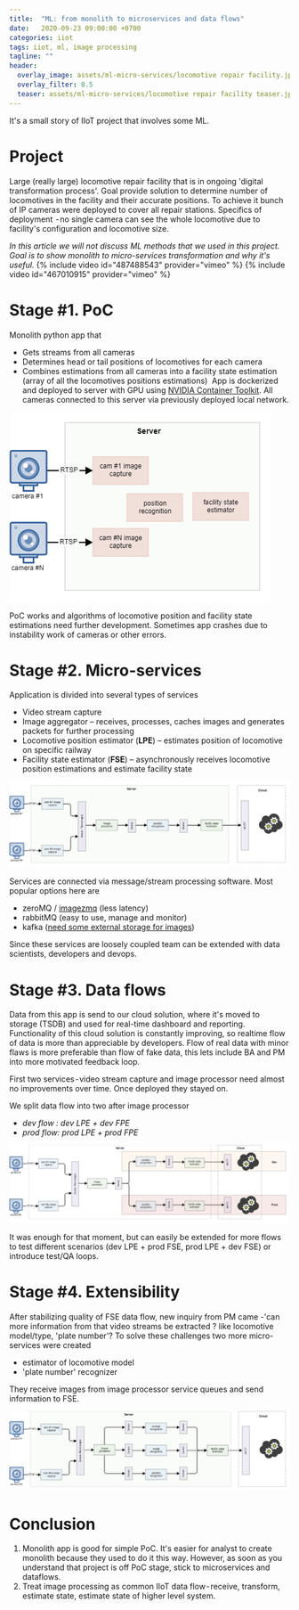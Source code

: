 ```yaml
---
title:  "ML: from monolith to microservices and data flows"
date:   2020-09-23 09:00:00 +0700
categories: iiot
tags: iiot, ml, image processing
tagline: ""
header:
  overlay_image: assets/ml-micro-services/locomotive repair facility.jpg
  overlay_filter: 0.5
  teaser: assets/ml-micro-services/locomotive repair facility teaser.jpg
---
```


It's a small story of IIoT project that involves some ML.

# Project

Large (really large) locomotive repair facility that is in ongoing 'digital transformation process'. Goal provide solution to determine number of locomotives in the facility and their accurate positions. To achieve it bunch of IP cameras were deployed to cover all repair stations. Specifics of deployment  - no single camera can see the whole locomotive due to facility's configuration and locomotive size.

*In this article we will not discuss ML methods that we used in this project. Goal is to show monolith to micro-services transformation and why it's useful.*
{% include video id="487488543" provider="vimeo" %}
{% include video id="467010915" provider="vimeo" %}


# Stage #1. PoC
Monolith python app that
- Gets streams from all cameras
- Determines head or tail positions of locomotives for each camera
- Combines estimations from all cameras into a facility state estimation (array of all the locomotives positions estimations) 
App is dockerized and deployed to server with GPU using [NVIDIA Container Toolkit](https://github.com/NVIDIA/nvidia-docker). All cameras connected to this server via previously deployed local network.

![monolith app](\assets\ml-micro-services\monolith.png)

PoC works and algorithms of locomotive position and facility state estimations need further development. Sometimes app crashes due to instability work of cameras or other errors.

# Stage #2. Micro-services

Application is divided into several types of services 
-	Video stream capture
-	Image aggregator – receives, processes, caches images and generates packets for further processing
-	Locomotive position estimator (**LPE**) – estimates position of locomotive on specific railway
-	Facility state estimator (**FSE**) – asynchronously receives locomotive position estimations and estimate facility state 

![micro services](\assets\ml-micro-services\services.png)

Services are connected via message/stream processing software. Most popular options here are
-	zeroMQ / [imagezmq](https://github.com/jeffbass/imagezmq) (less latency)
-	rabbitMQ (easy to use, manage and monitor)
-	kafka ([need some external storage for images](https://www.kai-waehner.de/blog/2020/08/07/apache-kafka-handling-large-messages-and-files-for-image-video-audio-processing/))

Since these services are loosely coupled team can be extended with data scientists, developers and devops.

# Stage #3. Data flows

Data from this app is send to our cloud solution, where it's moved to storage (TSDB) and used for real-time dashboard and reporting. Functionality of this cloud solution is constantly improving, so realtime flow of data is more than appreciable by developers. Flow of real data with minor flaws is more preferable than flow of fake data, this lets include BA and PM into more motivated feedback loop. 

First two services - video stream capture and image processor need almost no improvements over time. Once deployed they stayed on. 

We split data flow into two after image processor
-	*dev flow : dev LPE + dev FPE*
-	*prod flow: prod LPE + prod FPE*

![dataflows](\assets\ml-micro-services\dataflows.png)

It was enough for that moment, but can easily be extended for more flows to test different scenarios (dev LPE + prod FSE, prod LPE + dev FSE) or introduce test/QA loops.

# Stage #4. Extensibility

After stabilizing quality of FSE data flow, new inquiry from PM came -'can more information from that video streams be extracted ? like locomotive model/type, 'plate number'? To solve these challenges two more micro-services were created
- estimator of locomotive model
- 'plate number' recognizer 

They receive images from image processor service queues and send information to FSE.

![final microservices](\assets\ml-micro-services\final.png)

# Conclusion
1. Monolith app is good for simple PoC. It's easier for analyst to create monolith because they used to do it this way. However, as soon as you understand that project is off PoC stage, stick to microservices and dataflows.
2. Treat image processing as common IIoT data flow - receive, transform, estimate state, estimate state of higher level system.


